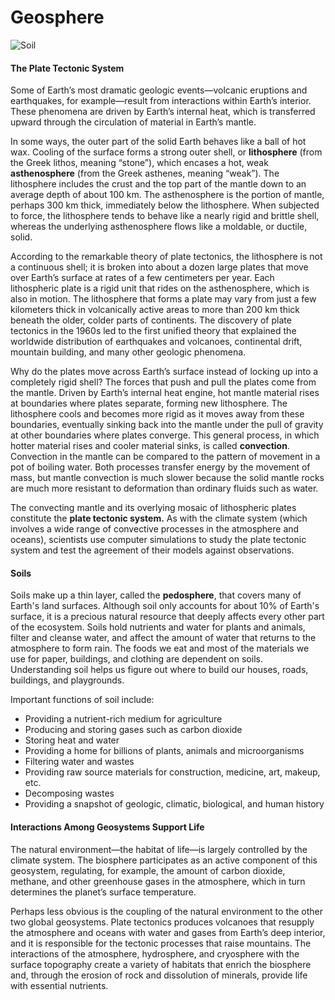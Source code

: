 # Geosphere

![Soil](https://live.staticflickr.com/8179/28868148670_46f8daf7dd_z.jpg)

#### The Plate Tectonic System <a id="joh_9781319324643_j13NidoozX"></a>

Some of Earth’s most dramatic geologic events—volcanic eruptions and earthquakes, for example—result from interactions within Earth’s interior. These phenomena are driven by Earth’s internal heat, which is transferred upward through the circulation of material in Earth’s mantle.

In some ways, the outer part of the solid Earth behaves like a ball of hot wax. Cooling of the surface forms a strong outer shell, or **lithosphere** \(from the Greek lithos, meaning “stone”\), which encases a hot, weak **asthenosphere** \(from the Greek asthenes, meaning “weak”\). The lithosphere includes the crust and the top part of the mantle down to an average depth of about 100 km. The asthenosphere is the portion of mantle, perhaps 300 km thick, immediately below the lithosphere. When subjected to force, the lithosphere tends to behave like a nearly rigid and brittle shell, whereas the underlying asthenosphere flows like a moldable, or ductile, solid.

According to the remarkable theory of plate tectonics, the lithosphere is not a continuous shell; it is broken into about a dozen large plates that move over Earth’s surface at rates of a few centimeters per year. Each lithospheric plate is a rigid unit that rides on the asthenosphere, which is also in motion. The lithosphere that forms a plate may vary from just a few kilometers thick in volcanically active areas to more than 200 km thick beneath the older, colder parts of continents. The discovery of plate tectonics in the 1960s led to the first unified theory that explained the worldwide distribution of earthquakes and volcanoes, continental drift, mountain building, and many other geologic phenomena. 

Why do the plates move across Earth’s surface instead of locking up into a completely rigid shell? The forces that push and pull the plates come from the mantle. Driven by Earth’s internal heat engine, hot mantle material rises at boundaries where plates separate, forming new lithosphere. The lithosphere cools and becomes more rigid as it moves away from these boundaries, eventually sinking back into the mantle under the pull of gravity at other boundaries where plates converge. This general process, in which hotter material rises and cooler material sinks, is called **convection**. Convection in the mantle can be compared to the pattern of movement in a pot of boiling water. Both processes transfer energy by the movement of mass, but mantle convection is much slower because the solid mantle rocks are much more resistant to deformation than ordinary fluids such as water.

The convecting mantle and its overlying mosaic of lithospheric plates constitute the **plate tectonic system.** As with the climate system \(which involves a wide range of convective processes in the atmosphere and oceans\), scientists use computer simulations to study the plate tectonic system and test the agreement of their models against observations.

#### Soils

Soils make up a thin layer, called the **pedosphere**, that covers many of Earth's land surfaces. Although soil only accounts for about 10% of Earth's surface, it is a precious natural resource that deeply affects every other part of the ecosystem. Soils hold nutrients and water for plants and animals, filter and cleanse water, and affect the amount of water that returns to the atmosphere to form rain. The foods we eat and most of the materials we use for paper, buildings, and clothing are dependent on soils. Understanding soil helps us figure out where to build our houses, roads, buildings, and playgrounds.  
  
Important functions of soil include:

* Providing a nutrient-rich medium for agriculture
* Producing and storing gases such as carbon dioxide
* Storing heat and water
* Providing a home for billions of plants, animals and microorganisms
* Filtering water and wastes
* Providing raw source materials for construction, medicine, art, makeup, etc.
* Decomposing wastes
* Providing a snapshot of geologic, climatic, biological, and human history

#### Interactions Among Geosystems Support Life <a id="joh_9781319324643_FLnhZTF4UZ"></a>

The natural environment—the habitat of life—is largely controlled by the climate system. The biosphere participates as an active component of this geosystem, regulating, for example, the amount of carbon dioxide, methane, and other greenhouse gases in the atmosphere, which in turn determines the planet’s surface temperature. 

Perhaps less obvious is the coupling of the natural environment to the other two global geosystems. Plate tectonics produces volcanoes that resupply the atmosphere and oceans with water and gases from Earth’s deep interior, and it is responsible for the tectonic processes that raise mountains. The interactions of the atmosphere, hydrosphere, and cryosphere with the surface topography create a variety of habitats that enrich the biosphere and, through the erosion of rock and dissolution of minerals, provide life with essential nutrients.


